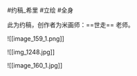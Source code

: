 #约稿_希里 #立绘 #全身 

此为约稿，创作者为米画师：==世走== 老师。  

![[image_159_1.png]]


![[img_1248.jpg]]

![[image_160_1.jpg]]


